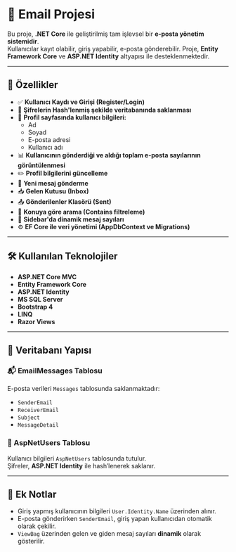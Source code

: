 # 📧 Email Projesi

Bu proje, **.NET Core** ile geliştirilmiş tam işlevsel bir **e-posta yönetim sistemidir**.  
Kullanıcılar kayıt olabilir, giriş yapabilir, e-posta gönderebilir.
Proje, **Entity Framework Core** ve **ASP.NET Identity** altyapısı ile desteklenmektedir.

---

## 🔑 Özellikler

- ✅ **Kullanıcı Kaydı ve Girişi (Register/Login)**
- 🔐 **Şifrelerin Hash'lenmiş şekilde veritabanında saklanması**
- 👤 **Profil sayfasında kullanıcı bilgileri:**
  - Ad
  - Soyad
  - E-posta adresi
  - Kullanıcı adı
- 📊 **Kullanıcının gönderdiği ve aldığı toplam e-posta sayılarının görüntülenmesi**
- ✏️ **Profil bilgilerini güncelleme**
- 📨 **Yeni mesaj gönderme**
- 📥 **Gelen Kutusu (Inbox)**
- 📤 **Gönderilenler Klasörü (Sent)**
- 🔎 **Konuya göre arama (Contains filtreleme)**
- 📌 **Sidebar'da dinamik mesaj sayıları**
- ⚙️ **EF Core ile veri yönetimi (AppDbContext ve Migrations)**

---

## 🛠️ Kullanılan Teknolojiler

- **ASP.NET Core MVC**
- **Entity Framework Core**
- **ASP.NET Identity**
- **MS SQL Server**
- **Bootstrap 4**
- **LINQ**
- **Razor Views**

---

## 💾 Veritabanı Yapısı

### 📬 EmailMessages Tablosu

E-posta verileri `Messages` tablosunda saklanmaktadır:

- `SenderEmail`
- `ReceiverEmail`
- `Subject`
- `MessageDetail`

### 👥 AspNetUsers Tablosu

Kullanıcı bilgileri `AspNetUsers` tablosunda tutulur.  
Şifreler, **ASP.NET Identity** ile hash’lenerek saklanır.

---

## 📌 Ek Notlar

- Giriş yapmış kullanıcının bilgileri `User.Identity.Name` üzerinden alınır.
- E-posta gönderirken `SenderEmail`, giriş yapan kullanıcıdan otomatik olarak çekilir.
- `ViewBag` üzerinden gelen ve giden mesaj sayıları **dinamik** olarak gösterilir.
